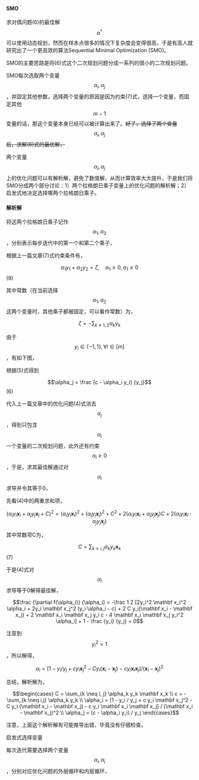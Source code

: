 #### SMO

求对偶问题\(6\)的最佳解$$\alpha^*$$可以使用动态规划，然而在样本点很多的情况下复杂度会变得很高，于是有高人就研究出了一个更高效的算法Sequential Minimal Optimization \(SMO\)。

SMO的主要思路是将\(6\)式这个二次规划问题分成一系列的很小的二次规划问题。

SMO每次选取两个变量$$\alpha_i, \alpha_j$$，并固定其他参数，选择两个变量的原因是因为约束\(7\)式，选择一个变量，而固定其他$$m-1$$变量的话，那这个变量本身已经可以被计算出来了。~~好了，选择了两个变量~~$$\alpha_i , \alpha_j$$~~后，求解\(6\)式的最优解，~~

两个变量$$\alpha_i , \alpha_j$$上的优化问题可以有解析解，避免了数值解，从而计算效率大大提升。于是我们将SMO分成两个部分讨论：1）两个拉格朗日乘子变量上的优化问题的解析解；2）启发式地决定选择哪两个拉格朗日乘子。

#### 解析解

将这两个拉格朗日乘子记作$$\alpha_1, \alpha_2$$，分别表示每步迭代中的第一个和第二个乘子，

根据上一篇文章\(7\)式约束条件有，

$$\alpha_1 y_1 + \alpha_2 y_2 = \zeta, \quad \alpha_1 \ge 0, \alpha_1 \ge 0$$                                                                                   \(9\)

其中常数（在当前选择$$\alpha_1, \alpha_2$$ 这两个变量时，其他乘子都被固定，可以看作常数）为，

$$\zeta = - \sum_{k \neq 1,2} \alpha_k y_k$$

由于$$y_i \in \lbrace -1, 1 \rbrace, \forall i \in [m]$$，有如下图，



根据\(5\)式得到

$$\alpha_j = \frac {c - \alpha_i y_i} {y_j}$$                                                                                                                             \(6\)

代入上一篇文章中的优化问题\(4\)式消去$$\alpha_j$$，得到只包含$$\alpha_i$$ 一个变量的二次规划问题，此外还有约束$$\alpha_i \ge 0$$，于是，求其最佳解通过对$$\alpha_i$$ 求导并令其等于0，

先看\(4\)中的两重求和项，

$$(\alpha_i y_i \mathbf x_i + \alpha_j y_j \mathbf x_j + C)^2 = (\alpha_i y_i \mathbf x_i)^2 + (\alpha_j y_j \mathbf x_j)^2 + C^2 + 2(\alpha_i y_i \mathbf x_i + \alpha_j y_j \mathbf x_j)C + 2(\alpha_i y_i \mathbf x_i  \cdot \alpha_j y_j \mathbf x_j)$$

其中常数项C为，

$$C = \sum_{k \neq i, j} \alpha_k y_k \mathbf x_k$$                                                                                                                \(7\)

于是\(4\)式对$$\alpha_i$$ 求导等于0解得最佳解，

$$\frac {\partial f(\alpha_i)} {\alpha_i} = -\frac 1 2 [2y_i^2 \mathbf x_i^2 \alpha_i + 2y_i \mathbf x_j^2 (y_i \alpha_i - c) + 2 C y_i(\mathbf x_i - \mathbf x_j) + 2 \mathbf x_i \mathbf x_j y_i c - 4 \mathbf x_i \mathbf x_j y_i^2 \alpha_i] + 1 - \frac {y_i} {y_j} = 0$$

注意到$$y_i^2 = 1$$，所以解得，

$$\alpha_i = [1 - y_i / y_j  +  c y_i \mathbf x_j^2 -  C y_i (\mathbf x_i -  \mathbf x_j) -  c y_i \mathbf x_i \mathbf x_j] / (\mathbf x_i -  \mathbf x_j)^2$$

总结，解析解为，

$$\begin{cases}  C = \sum_{k \neq i, j} \alpha_k y_k \mathbf x_k \\ c = - \sum_{k \neq i,j} \alpha_k y_k \\ \alpha_i = [1 - y_i / y_j  +  c y_i \mathbf x_j^2 -  C y_i (\mathbf x_i -  \mathbf x_j) -  c y_i \mathbf x_i \mathbf x_j] / (\mathbf x_i -  \mathbf x_j)^2 \\ \alpha_j = (c - \alpha_i y_i) / y_j \end{cases}$$

注意，上面这个解析解有可能推导出错，毕竟没有仔细检查。

启发式选择变量

每次迭代需要选择两个变量$$\alpha_i, \alpha_j$$，分别对应优化问题的外层循环和内层循环，

